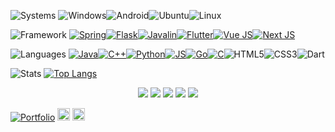 <p align="left">
<img src="https://shields.io/badge/-operating systems-black?style=for-the-badge" alt="Systems"> <img src="https://img.shields.io/badge/Windows-0078D6?style=for-the-badge&logo=windows&logoColor=white" alt="Windows"/><img src="https://img.shields.io/badge/Android-3DDC84?style=for-the-badge&logo=android&logoColor=white" alt="Android"><img src="https://img.shields.io/badge/Ubuntu-E95420?style=for-the-badge&logo=ubuntu&logoColor=white" alt="Ubuntu"><img src="https://img.shields.io/badge/Linux-FCC624?style=for-the-badge&logo=linux&logoColor=black" alt="Linux">
</p>

<p align="left">
<img src="https://img.shields.io/badge/-framework-8cfa9e?style=for-the-badge&color=8cfa9e" alt="Framework"> <a href="https://spring.io/"><img src="https://img.shields.io/badge/Spring-6DB33F?style=for-the-badge&logo=spring&logoColor=white" alt="Spring"></a><a href="https://flask.palletsprojects.com/en/3.0.x/"><img src="https://img.shields.io/badge/Flask-000000?style=for-the-badge&logo=flask&logoColor=white" alt="Flask"></a><a href="https://javalin.io/"><img src="https://img.shields.io/badge/Javalin-passing?style=for-the-badge&color=red" alt="Javalin"></a><a href="https://flutter.dev/"><img src="https://img.shields.io/badge/Flutter-02569B?style=for-the-badge&logo=flutter&logoColor=white" alt="Flutter"></a><a href="https://vuejs.org/"><img src="https://img.shields.io/badge/Vue.js-35495E?style=for-the-badge&logo=vue.js&logoColor=4FC08D" alt="Vue JS"></a><a href="https://nextjs.org/"><img src="https://img.shields.io/badge/Next.js-000?logo=nextdotjs&logoColor=fff&style=for-the-badge" alt="Next JS"></a>
</p>

<p align="left">
<img src="https://img.shields.io/badge/-languages-ff91b5?style=for-the-badge&color=ff91b5" alt="Languages"> <a href="https://www.java.com/en/"><img src="https://img.shields.io/badge/java-%23ED8B00.svg?style=for-the-badge&logo=openjdk&logoColor=white" alt="Java"></a><a href="https://cplusplus.com/"><img src="https://img.shields.io/badge/c++-%2300599C.svg?style=for-the-badge&logo=c%2B%2B&logoColor=white" alt="C++"></a><a href="https://www.python.org/"><img src="https://img.shields.io/badge/python-3670A0?style=for-the-badge&logo=python&logoColor=ffdd54" alt="Python"></a><a href="https://www.javascript.com/"><img src="https://img.shields.io/badge/javascript-%23323330.svg?style=for-the-badge&logo=javascript&logoColor=%23F7DF1E" alt="JS"></a><a href="https://go.dev/"><img src="https://img.shields.io/badge/go-%2300ADD8.svg?style=for-the-badge&logo=go&logoColor=white" alt="Go"></a><a href="https://en.cppreference.com/w/c/language"><img src="https://img.shields.io/badge/c-%2300599C.svg?style=for-the-badge&logo=c&logoColor=white" alt="C"></a><img src="https://img.shields.io/badge/html5-%23E34F26.svg?style=for-the-badge&logo=html5&logoColor=white" alt="HTML5"><img src="https://img.shields.io/badge/css3-%231572B6.svg?style=for-the-badge&logo=css3&logoColor=white" alt="CSS3"><img src="https://img.shields.io/badge/Dart-0175C2?style=for-the-badge&logo=dart&logoColor=white" alt="Dart">
</p>

<!-- <p align="left">
<img src="https://shields.io/badge/-tools-orange?style=for-the-badge" alt="Tools"> <a href="https://www.jetbrains.com/idea/"><img src="https://img.shields.io/badge/IntelliJIDEA-000000.svg?style=for-the-badge&logo=intellij-idea&logoColor=white" alt="IntelliJ IDEA"></a><a href="https://code.visualstudio.com/"><img src="https://img.shields.io/badge/Visual%20Studio%20Code-0078d7.svg?style=for-the-badge&logo=visual-studio-code&logoColor=white" alt="Visual Studio Code"></a><a href="https://developer.android.com/studio"><img src="https://img.shields.io/badge/Android%20Studio-3DDC84.svg?style=for-the-badge&logo=android-studio&logoColor=white" alt="Android Studio"><a href="https://github.com/microsoft/terminal"><img src="https://img.shields.io/badge/Windows%20Terminal-%234D4D4D.svg?style=for-the-badge&logo=windows-terminal&logoColor=white" alt="Windows Terminal"><img src="https://img.shields.io/badge/PowerShell-%235391FE.svg?style=for-the-badge&logo=powershell&logoColor=white" alt="Powershell"><img src="https://img.shields.io/badge/WSL-0a97f5?style=for-the-badge&logo=linux&logoColor=white" alt="WSL"></a><a href="https://www.sublimetext.com/"><img src="https://img.shields.io/badge/sublime_text-%23575757.svg?style=for-the-badge&logo=sublime-text&logoColor=important" alt="Sublime Text"></a><a href="https://www.jetbrains.com/webstorm/"><img src="https://img.shields.io/badge/webstorm-143?style=for-the-badge&logo=webstorm&logoColor=white&color=black"></a><a href="https://www.postman.com/"><img src="https://img.shields.io/badge/Postman-FF6C37?style=for-the-badge&logo=postman&logoColor=white"></a> 
</p> -->

![Stats](https://github-readme-stats.vercel.app/api?username=ChrisioGwaan\&show_icons=true\&count_private=true\&icon_color=ff91b5\&title_color=8cfa9e\&locale=en\&border_radius=22\&rank_icon=github\&show=prs_merged_percentage\&theme=transparent\&hide=issues,contribs\&card_width=350\&line_height=34)
[![Top Langs](https://github-readme-stats.vercel.app/api/top-langs/?username=ChrisioGwaan\&layout=compact\&border_radius=22\&size_weight=0.5&count_weight=0.5\&title_color=8cfa9e\&card_width=400\&count_private=true\&langs_count=10)](https://github.com/anuraghazra/github-readme-stats)

<div align="center">

![](http://github-profile-summary-cards.vercel.app/api/cards/profile-details?username=ChrisioGwaan&theme=github)
![](http://github-profile-summary-cards.vercel.app/api/cards/repos-per-language?username=ChrisioGwaan&theme=github)
![](http://github-profile-summary-cards.vercel.app/api/cards/most-commit-language?username=ChrisioGwaan&theme=github)
![](http://github-profile-summary-cards.vercel.app/api/cards/stats?username=ChrisioGwaan&theme=github)
![](http://github-profile-summary-cards.vercel.app/api/cards/productive-time?username=ChrisioGwaan&theme=github&utcOffset=8)

</div>

<a href="https://portfolio-xray.vercel.app/"><img src="https://img.shields.io/badge/Portfolio-passing?style=for-the-badge&color=fcec3a" alt="Portfolio"></a> <a href="https://www.linkedin.com/in/weixi-guan-705a48208/" style="display: inline-flex; justify-content: center; align-items: center;"><code><img height="20" width="20" src="https://content.linkedin.com/content/dam/me/brand/en-us/brand-home/logos/In-Blue-Logo.png.original.png"></code></a>
<a href="https://drive.google.com/file/d/1c3BWtPdmhCS1RJPyLTmxrhih_7HqMtPs/view?usp=sharing" style="display: inline-flex; justify-content: center; align-items: center;"><code><img height="20" width="20" src="https://www.logo.wine/a/logo/WeChat/WeChat-App-Icon-Logo.wine.svg"></code></a>
